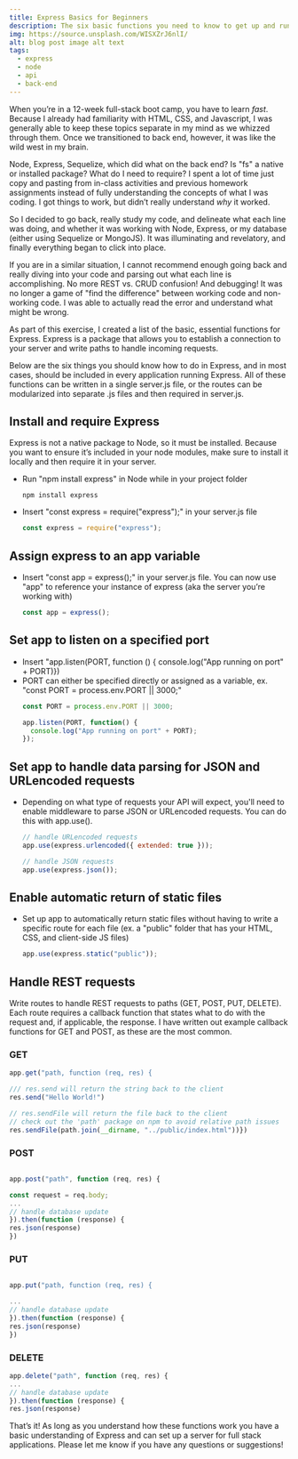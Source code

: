 ```yaml
---
title: Express Basics for Beginners
description: The six basic functions you need to know to get up and running with Express
img: https://source.unsplash.com/WISXZrJ6nlI/
alt: blog post image alt text
tags:
  - express
  - node
  - api
  - back-end
---
```


When you’re in a 12-week full-stack boot camp, you have to learn <em>fast</em>. Because I already had familiarity with HTML, CSS, and Javascript, I was generally able to keep these topics separate in my mind as we whizzed through them. Once we transitioned to back end, however, it was like the wild west in my brain.

Node, Express, Sequelize, which did what on the back end? Is "fs" a native or installed package? What do I need to require? I spent a lot of time just copy and pasting from in-class activities and previous homework assignments instead of fully understanding the concepts of what I was coding. I got things to work, but didn’t really understand <em>why</em> it worked.

So I decided to go back, really study my code, and delineate what each line was doing, and whether it was working with Node, Express, or my database (either using Sequelize or MongoJS). It was illuminating and revelatory, and finally everything began to click into place.

If you are in a similar situation, I cannot recommend enough going back and really diving into your code and parsing out what each line is accomplishing. No more REST vs. CRUD confusion! And debugging! It was no longer a game of "find the difference" between working code and non-working code. I was able to actually read the error and understand what might be wrong.

As part of this exercise, I created a list of the basic, essential functions for Express. Express is a package that allows you to establish a connection to your server and write paths to handle incoming requests.

Below are the six things you should know how to do in Express, and in most cases, should be included in every application running Express. All of these functions can be written in a single server.js file, or the routes can be modularized into separate .js files and then required in server.js.

## Install and require Express

Express is not a native package to Node, so it must be installed. Because you want to ensure it’s included in your node modules, make sure to install it locally and then require it in your server.

<ul>
<li>Run "npm install express" in Node while in your project folder</li>

```node
npm install express
```

<li>Insert "const express = require("express");" in your server.js file</li>

```javascript
const express = require("express");
```

</ul>

## Assign express to an app variable

<ul>
<li>
Insert "const app = express();" in your server.js file. You can now use "app" to reference your instance of express (aka the server you’re working with)

```javascript
const app = express();
```

</ul>

## Set app to listen on a specified port

<ul>
<li>
Insert "app.listen(PORT, function () { console.log("App running on port" + PORT)})
</li>
<li>
PORT can either be specified directly or assigned as a variable, ex. "const PORT = process.env.PORT || 3000;"
</li>

```javascript
const PORT = process.env.PORT || 3000;

app.listen(PORT, function() {
  console.log("App running on port" + PORT);
});
```

</ul>

## Set app to handle data parsing for JSON and URLencoded requests

<ul>
<li>
Depending on what type of requests your API will expect, you'll need to enable middleware to parse JSON or URLencoded requests. You can do this with app.use().
</li>

```javascript
// handle URLencoded requests
app.use(express.urlencoded({ extended: true }));

// handle JSON requests
app.use(express.json());
```

</ul>

## Enable automatic return of static files

<ul>
<li>
Set up app to automatically return static files without having to write a specific route for each file (ex. a "public" folder that has your HTML, CSS, and client-side JS files)
</li>

```javascript
app.use(express.static("public"));
```

</ul>

## Handle REST requests

Write routes to handle REST requests to paths (GET, POST, PUT, DELETE). Each route requires a callback function that states what to do with the request and, if applicable, the response. I have written out example callback functions for GET and POST, as these are the most common.

### GET

```javascript
app.get("path, function (req, res) {

/// res.send will return the string back to the client
res.send("Hello World!")

// res.sendFile will return the file back to the client
// check out the 'path' package on npm to avoid relative path issues
res.sendFile(path.join(__dirname, "../public/index.html"))})
```

### POST

```javascript

app.post("path", function (req, res) {

const request = req.body;
...
// handle database update
}).then(function (response) {
res.json(response)
})
```

### PUT

```javascript

app.put("path, function (req, res) {

...
// handle database update
}).then(function (response) {
res.json(response)
})
```

### DELETE

```javascript
app.delete("path", function (req, res) {
...
// handle database update
}).then(function (response) {
res.json(response)
```

<p>That’s it! As long as you understand how these functions work you have a basic understanding of Express and can set up a server for full stack applications. Please let me know if you have any questions or suggestions!</p>
